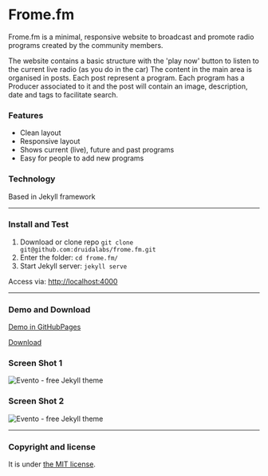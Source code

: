 # Frome.fm

Frome.fm is a minimal, responsive website to broadcast and promote radio programs created by the community members.  

The website contains a basic structure with the 'play now' button to listen to the current live radio (as you do in the car) The content in the main area is organised in posts. Each post represent a program. Each program has a Producer associated to it and the post will contain an image, description, date and tags to facilitate search.

### Features

* Clean layout
* Responsive layout
* Shows current (live), future and past programs
* Easy for people to add new programs

### Technology
Based in Jekyll framework

---

### Install and Test

1. Download or clone repo `git clone git@github.com:druidalabs/frome.fm.git`
2. Enter the folder: `cd frome.fm/`
4. Start Jekyll server: `jekyll serve`

Access via: [http://localhost:4000](http://localhost:4000)

---

### Demo and Download

[Demo in GitHubPages](https://druidalabs.github.io/frome.fm)

[Download](https://github.com/druidalabs/frome.fm/archive/master.zip)

### Screen Shot 1
![Evento - free Jekyll theme](/screenshot.png)
### Screen Shot 2
![Evento - free Jekyll theme](/screenshot2.png)

---

### Copyright and license

It is under [the MIT license](/LICENSE).
